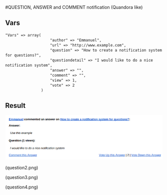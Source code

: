 #QUESTION, ANSWER and COMMENT notification (Quandora like)

## Vars 

```
"Vars" => array( 
					"author" => "Emmanuel",
					"url" => "http://www.example.com",
					"question" => "How to create a notification system for questions?",
					"questiondetail" => "I would like to do a nice notification system",
					"answer" => "",
					"comment" => "",
					"view" => 1,
					"vote" => 2
				)

```

## Result

![Examplel 1](question1.png)

(question2.png)

(question3.png)

(question4.png)
